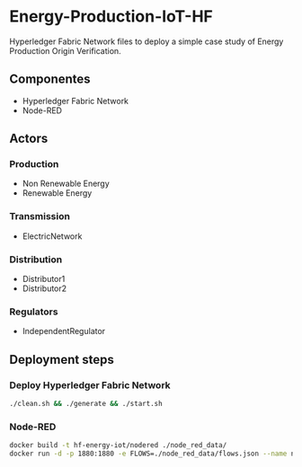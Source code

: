 # Energy-Production-IoT-HF
Hyperledger Fabric Network files to deploy a simple case study of Energy Production Origin Verification.

## Componentes
- Hyperledger Fabric Network
- Node-RED

## Actors

### Production
- Non Renewable Energy
- Renewable Energy

### Transmission
- ElectricNetwork

### Distribution
- Distributor1
- Distributor2

### Regulators
- IndependentRegulator


## Deployment steps

### Deploy Hyperledger Fabric Network

```bash
./clean.sh && ./generate && ./start.sh
```

### Node-RED

```bash
docker build -t hf-energy-iot/nodered ./node_red_data/
docker run -d -p 1880:1880 -e FLOWS=./node_red_data/flows.json --name node-red hf-energy-iot/nodered 
```
